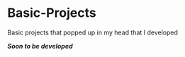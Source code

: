 # Basic-Projects
Basic projects that popped up in my head that I developed

___Soon to be developed___
